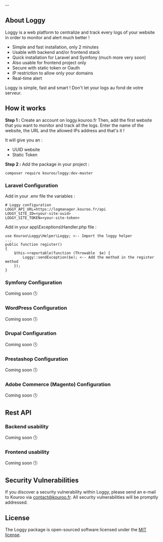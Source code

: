 -- 

## About Loggy

Loggy is a web platform to centralize and track every logs of your website in order to monitor and alert much better !

- Simple and fast installation, only 2 minutes
- Usable with backend and/or frontend stack
- Quick installation for Laravel and Symfony (much more very soon)
- Also usable for frontend project only
- Secure with static token or Oauth
- IP restriction to allow only your domains
- Real-time alert

Loggy is simple, fast and smart ! Don't let your logs au fond de votre serveur.  

## How it works

**Step 1 :**
Create an account on loggy.kouroo.fr
Then, add the first website that you want to monitor and track all the logs.
Enter the name of the website, the URL and the allowed IPs address and that's it !

It will give you an :
- UUID website
- Static Token
 
**Step 2 :**
Add the package in your project :

    composer require kouroo/loggy:dev-master

### Laravel Configuration
Add in your .env file the variables :

    # Loggy configuration
    LOGGY_API_URL=https://logmanager.kouroo.fr/api
    LOGGY_SITE_ID=<your-site-uuid>
    LOGGY_SITE_TOKEN=<your-site-token>

Add in your app\Exceptions\Handler.php file :

    use Kouroo\Loggy\Helper\Loggy; <-- Import the loggy helper
    ...
    public function register()
    {
	    $this->reportable(function (Throwable  $e) {
		    Loggy::sendException($e); <-- Add the method in the register method
		});
	}

### Symfony Configuration
Coming soon 🕓

### WordPress Configuration
Coming soon 🕓

### Drupal Configuration
Coming soon 🕓

### Prestashop Configuration
Coming soon 🕓

### Adobe Commerce (Magento) Configuration
Coming soon 🕓

## Rest API
### Backend usability
Coming soon 🕓

### Frontend usability
Coming soon 🕓

## Security Vulnerabilities

If you discover a security vulnerability within Loggy, please send an e-mail to Kouroo via [contact@kouroo.fr](mailto:contact@kouroo.fr). All security vulnerabilities will be promptly addressed.

## License

The Loggy package is open-sourced software licensed under the [MIT license](https://opensource.org/licenses/MIT).
